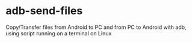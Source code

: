# adb-send-files
Copy/Transfer files from Android to PC and from PC to Android with adb, using script running on a terminal on Linux
